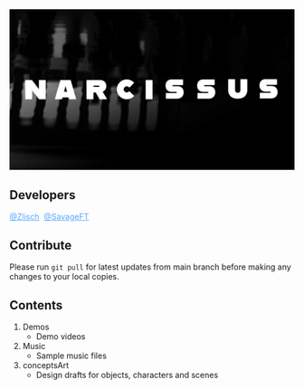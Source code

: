 <img src="./conceptsArt/6-29/gitCover.jpg" style="pointer-events:none;">

## Developers

<a href="https://github.com/Zlisch" style="color:rgb(88, 166, 255)">@Zlisch</a>&nbsp;&nbsp;<a href="https://github.com/SavageFT" style="color:rgb(88, 166, 255)">@SavageFT</a>



## Contribute

Please run `git pull` for latest updates from main branch before making any changes to your local copies.



## Contents

1. Demos
   - Demo videos
2. Music
   - Sample music files
3. conceptsArt
   - Design drafts for objects, characters and scenes


